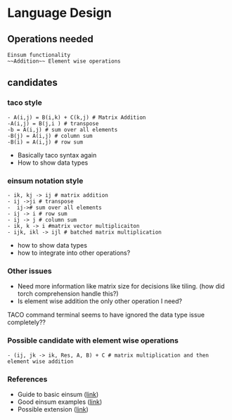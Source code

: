 # Language Design

## Operations needed

    Einsum functionality 
    ~~Addition~~ Element wise operations


## candidates
### taco style
    - A(i,j) = B(i,k) + C(k,j) # Matrix Addition
    -A(i,j) = B(j,i ) # transpose
    -b = A(i,j) # sum over all elements
    -B(j) = A(i,j) # column sum
    -B(i) = A(i,j) # row sum 

- Basically taco syntax again
- How to show data types

### einsum notation style
    - ik, kj -> ij # matrix addition
    - ij ->ji # transpose
    -  ij-># sum over all elements
    - ij -> i # row sum
    - ij -> j # column sum
    - ik, k -> i #matrix vector multiplicaiton
    - ijk, ikl -> ijl # batched matrix multiplication


- how to show data types
- how to integrate into other operations?

### Other issues
- Need more information like matrix size for decisions like tiling. (how did torch comprehension handle this?)
- Is element wise addition the only other operation I need?


TACO command terminal seems to have ignored the data type issue completely??

### Possible candidate with element wise operations

    - (ij, jk -> ik, Res, A, B) + C # matrix multiplication and then element wise addition


### References

- Guide to basic einsum \([link](https://ajcr.net/Basic-guide-to-einsum/)\)
- Good einsum examples  \([link](https://rockt.ai/2018/04/30/einsum)\)
- Possible extension \([link](https://github.com/arogozhnikov/einops)\)
